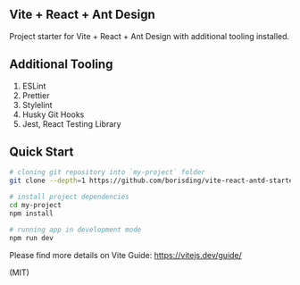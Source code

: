 ## Vite + React + Ant Design

Project starter for Vite + React + Ant Design with additional tooling installed.

## Additional Tooling

1. ESLint
2. Prettier
3. Stylelint
4. Husky Git Hooks
5. Jest, React Testing Library

## Quick Start

```bash
# cloning git repository into `my-project` folder
git clone --depth=1 https://github.com/borisding/vite-react-antd-starter.git my-project

# install project dependencies
cd my-project
npm install

# running app in development mode
npm run dev
```

Please find more details on Vite Guide: https://vitejs.dev/guide/

(MIT)
